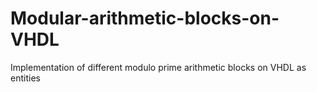 # Modular-arithmetic-blocks-on-VHDL
Implementation of different modulo prime arithmetic blocks on VHDL as entities
